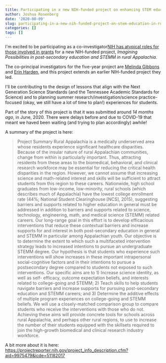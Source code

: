 ```yaml
---
title: Participating in a new NIH-funded project on enhancing STEM education in rural Appalachia
author: Joshua Rosenberg
date: '2020-08-09'
slug: participating-in-a-new-nih-funded-project-on-stem-education-in-rural-appalachia
categories: []
tags: []
---
```


I'm excited to be participating as a co-investigator[NIH has atypical roles for those involved in grants](https://www.niaid.nih.gov/grants-contracts/roles-determine-eligibility-other-requirements) for a new NIH-funded project, *Imagining Possibilities in post-secondary education and STEMM in rural Appalachia*. 

The co-principal investigators  for the five-year project are [Melinda Gibbons](https://epc.utk.edu/people/melinda-gibbons-phd-ncc/) and [Erin Harden](https://psychology.utk.edu/faculty/hardin.php), and this project extends an earlier NIH-funded project they led. 

I'll be contributing to the design of lessons that align with the Next Generation Science Standards (and the Tennessee Academic Standards for Science) and to planning summer research/investigation/science practice-focused (okay, we still have a lot of time to plan!) experiences for students.

Part of the story of this project is that it was submitted around *14 months ago*, in June, 2020. There were
delays before and due to COVID-19 that meant we haved been waiting (and trying to plan accordingly) awhile!

A summary of the project is here:

> Project Summary Rural Appalachia is a medically underserved area whose residents experience significant healthcare disparities. Because of the insular nature of rural Appalachian communities, change from within is particularly important. Thus, attracting residents from these areas to the biomedical, behavioral, and clinical research workforce may be essential for reducing the critical health disparities in the region. However, we cannot assume that increasing science and math-related interest and skills will be sufficient to attract students from this region to these careers. Nationwide, high school graduates from low-income, low-minority, rural schools (which describes much of Appalachia) have the lowest college enrollment rate (44%; National Student Clearinghouse [NCS], 2015), suggesting barriers and supports related to higher education in general must be addressed in addition to barriers and supports related to science, technology, engineering, math, and medical science (STEMM) related careers. Our long-range goal in this effort is to develop efficacious interventions that reduce these contextual barriers and increase supports for and interest in both post-secondary education in general and STEMM in particular among Appalachian youth. Our objective is to determine the extent to which such a multifaceted intervention strategy leads to increased intentions to pursue an undergraduate STEMM degree. Our hypothesis is that students who experience such interventions will show increases in these important intrapersonal social-cognitive factors and in their intentions to pursue a postsecondary degree compared to students not exposed to such interventions. Our specific aims are to 1) Increase science identity, as well as self- efficacy, outcome expectation beliefs, and interests related to college-going and STEMM; 2) Teach skills to help students navigate barriers and increase supports for pursuing post-secondary education and STEMM careers; and 3) Determine the additive effects of multiple program experiences on college-going and STEMM beliefs. We will use a closely-matched comparison group to compare students who receive the interventions with those who do not. Achieving these aims will provide concrete tools for schools across rural Appalachia, and perhaps other rural regions, to use to increase the number of their students equipped with the skillsets required to join the high-growth biomedical and clinical research industry workforce.

A bit more about it is here: https://projectreporter.nih.gov/project_info_description.cfm?aid=9975479&icde=51182017
